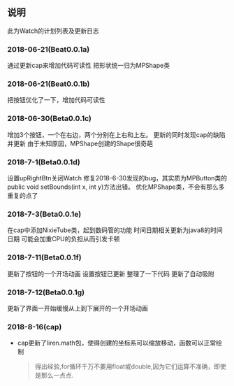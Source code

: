 ## 说明

此为Watch的计划列表及更新日志

### 2018-06-21(Beat0.0.1a)

通过更新cap来增加代码可读性
把形状统一归为MPShape类

### 2018-06-21(Beat0.0.1b)

把按钮优化了一下，增加代码可读性

### 2018-06-30(Beta0.0.1c)

增加3个按钮，一个在右边，两个分别在上右和上左。
更新的同时发现cap的缺陷并更新
由于未知原因，MPShape创建的Shape很奇葩

### 2018-7-1(Beta0.0.1d)

设置upRightBtn关闭Watch
修复2018-6-30发现的bug，其实质为MPButton类的public void setBounds(int x, int y)方法出错。
优化MPShape类，不会有那么多重复的点了

### 2018-7-3(Beta0.0.1e)

在cap中添加NixieTube类，起到数码管的功能
时间日期相关更新为java8的时间日期
可能会加重CPU的负担从而引发卡顿

### 2018-7-11(Beta0.0.1f)

更新了按钮的一个开场动画
设置按钮已更新
整理了一下代码
更新了自动吸附

### 2018-7-12(Beta0.0.1g)

更新了界面一开始缓慢从上到下展开的一个开场动画

### 2018-8-16(cap)

* cap更新了liren.math包，使得创建的坐标系可以缩放移动，函数可以正常绘制
  > 得出经验,for循环千万不要用float或double,因为它们运算不准确，即使是那么一点点.
